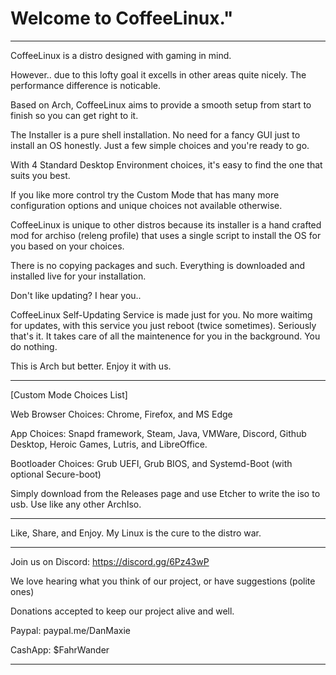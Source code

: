 # Welcome to CoffeeLinux."

-----------------------------------

CoffeeLinux is a distro designed with gaming in mind.

However.. due to this lofty goal it excells in other areas quite nicely.
The performance difference is noticable.

Based on Arch, CoffeeLinux aims to provide a smooth setup from start to finish so you can get right to it.

The Installer is a pure shell installation. No need for a fancy GUI just to install an OS honestly.
  Just a few simple choices and you're ready to go.

With 4 Standard Desktop Environment choices, it's easy to find the one that suits you best.

If you like more control try the Custom Mode that has many more configuration options and unique choices not available otherwise.

CoffeeLinux is unique to other distros because its installer is a hand crafted mod for archiso (releng profile) that uses a single script to install the OS for you based on your choices.
 
There is no copying packages and such. Everything is downloaded and installed live for your installation.

Don't like updating? I hear you..

CoffeeLinux Self-Updating Service is made just for you.
No more waitimg for updates, with this service you just reboot (twice sometimes). 
Seriously that's it. It takes care of all the maintenence for you in the background.
You do nothing.

This is Arch but better. Enjoy it with us.

----------------------------------

[Custom Mode Choices List]

Web Browser Choices: Chrome, Firefox, and MS Edge

App Choices: Snapd framework, Steam, Java, VMWare, Discord, Github Desktop, Heroic Games, Lutris, and LibreOffice.

Bootloader Choices: Grub UEFI, Grub BIOS, and Systemd-Boot (with optional Secure-boot)

Simply download from the Releases page and use Etcher to write the iso to usb. Use like any other ArchIso.

------------------------------------

Like, Share, and Enjoy. My Linux is the cure to the distro war.

------------------------------------

Join us on Discord: https://discord.gg/6Pz43wP

We love hearing what you think of our project, 
or have suggestions (polite ones)

Donations accepted to keep our project alive and well.

Paypal: paypal.me/DanMaxie

CashApp: $FahrWander

------------------------


